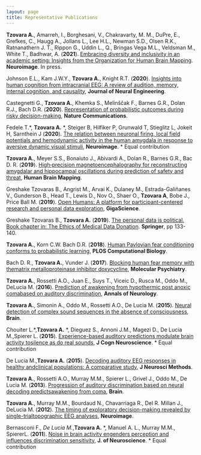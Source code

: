 ```yaml
---
layout: page
title: Representative Publications
---
```


**Tzovara A.**, Amarreh, I., Borghesani, V., Chakravarty, M. M., DuPre, E., Grefkes, C., Haugg A., Jollans L., Lee H.L., Newman S.D., Olsen R.K., Ratnanathern J. T., Rippon G., Uddin L., Q., Bringas Vega M.L., Veldsman M., White T., Badhwar, A. (**2021**). [Embracing diversity and inclusivity in an academic setting: Insights from the Organization for Human Brain Mapping](https://www.sciencedirect.com/science/article/pii/S1053811921000197?via%3Dihub). **Neuroimage**. In press.

Johnson E.L., Kam J.W.Y., **Tzovara A.**, Knight R.T. (**2020**). [Insights into human cognition from intracranial EEG: A review of audition, memory, internal cognition, and causality](https://iopscience.iop.org/article/10.1088/1741-2552/abb7a5/meta), **Journal of Neural Engineering**.

Castegnetti G., **Tzovara A.**, Khemka S., Melinščak F., Barnes G.R., Dolan R.J., Bach D.R. (**2020**). [Representation of probabilistic outcomes during risky decision-making](https://www.nature.com/articles/s41467-020-16202-y), **Nature Communications**.

Fedele T.*, **Tzovara A.** *, Steiger B, Hilfiker P, Grunwald T, Stieglitz L, Jokeit H, Sarnthein J (**2020**). [The relation between neuronal firing, local field potentials and hemodynamic activity in the human amygdala in response to aversive dynamic visual stimuli](https://www.sciencedirect.com/science/article/pii/S1053811920301920), **Neuroimage**. * Equal contribution

**Tzovara A.**, Meyer S.S., Bonaiuto J., Abivardi A., Dolan R., Barnes G.R., Bac D. R. (**2019**). [High‐precision magnetoencephalography for reconstructing amygdalar and hippocampal oscillations during prediction of safety and threat](https://onlinelibrary.wiley.com/doi/full/10.1002/hbm.24689), **Human Brain Mapping**.

Greshake Tzovaras B., Angrist M., Arvai K., Dulaney M., Estrada-Galiñanes V., Gunderson B., Head T., Lewis D., Nov O., Shaer O., **Tzovara A**, Bobe J., Price Ball M. (**2019**). [Open Humans: A platform for participant-centered research and personal data exploration](https://academic.oup.com/gigascience/article/8/6/giz076/5523201), **GigaScience**.

Greshake Tzovaras B., **Tzovara A.** (**2019**). [The personal data is political. Book chapter in: The Ethics of Medical Data Donation](https://www.springer.com/de/book/9783030043629). **Springer**, pp 133-140.

**Tzovara A.**, Korn C.W. Bach D.R. (**2018**). [Human Pavlovian fear conditioning conforms to probabilistic learning](https://journals.plos.org/ploscompbiol/article?id=10.1371/journal.pcbi.1006243), **PLOS Computational Biology**.

Bach D. R., **Tzovara A.**, Vunder J. (**2017**). [Blocking human fear memory with thematrix metalloproteinase inhibitor doxycycline](https://www.nature.com/articles/mp201765), **Molecular Psychiatry**.

**Tzovara A.**, Rossetti A.O., Juan E., Suys T., Viceic D., Rusca M., Oddo M., DeLucia M. (**2016**). [Prediction of awakening from hypothermic post anoxic comabased on auditory discrimination](https://onlinelibrary.wiley.com/doi/full/10.1002/ana.24622), **Annals of Neurology**.

**Tzovara A.**, Simonin A., Oddo M., Rossetti A.O., De Lucia M. (**2015**). [Neural detection of complex sound sequences in the absence of consciousness](https://academic.oup.com/brain/article-lookup/doi/10.1093/brain/awv041), **Brain**.

Chouiter L.*,**Tzovara A.** *, Dieguez S., Annoni J.M., Magezi D., De Lucia M.,Spierer L. (**2015**). [Experience-based auditory predictions modulate brain activity tosilence as do real sounds](https://www.mitpressjournals.org/doi/full/10.1162/jocn_a_00835), **J Cogn Neuroscience**. * Equal contribution

De Lucia M.,**Tzovara A.** (**2015**). [Decoding auditory EEG responses in healthy andclinical populations: A comparative study](https://www.sciencedirect.com/science/article/pii/S0165027014003872?via%3Dihub), **J Neurosci Methods**.

**Tzovara A.**, Rossetti A.O., Murray M.M., Spierer L., Grivel J., Oddo M., De Lucia M. (**2013**). [Progression of auditory discrimination based on neural decoding predictsawakening from coma](https://academic.oup.com/brain/article/136/1/81/430538), **Brain**.

**Tzovara A.**, Murray M.M., Bourdaud N., Chavarriaga R., Del R. Millan J., DeLucia M. (**2012**). [The timing of exploratory decision-making revealed by single-trialtopographic EEG analyses](https://www.sciencedirect.com/science/article/pii/S1053811912001632), **Neuroimage**.

Bernasconi F.*, De Lucia M.*,**Tzovara A.** *, Manuel A. L., Murray M.M., SpiererL. (**2011**). [Noise in brain activity engenders perception and influences discrimination sensitivity](http://www.jneurosci.org/cgi/pmidlookup?view=long&pmid=22159111), **J. of Neuroscience**. * Equal contribution

